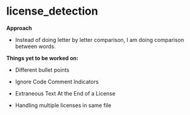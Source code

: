 # license_detection

 **Approach**
 
   * Instead of doing letter by letter comparison, I am doing comparison 
 between words.



  **Things yet to be worked on:**
  
   
   * Different bullet points

   * Ignore Code Comment Indicators

   * Extraneous Text At the End of a License

   * Handling multiple licenses in same file
